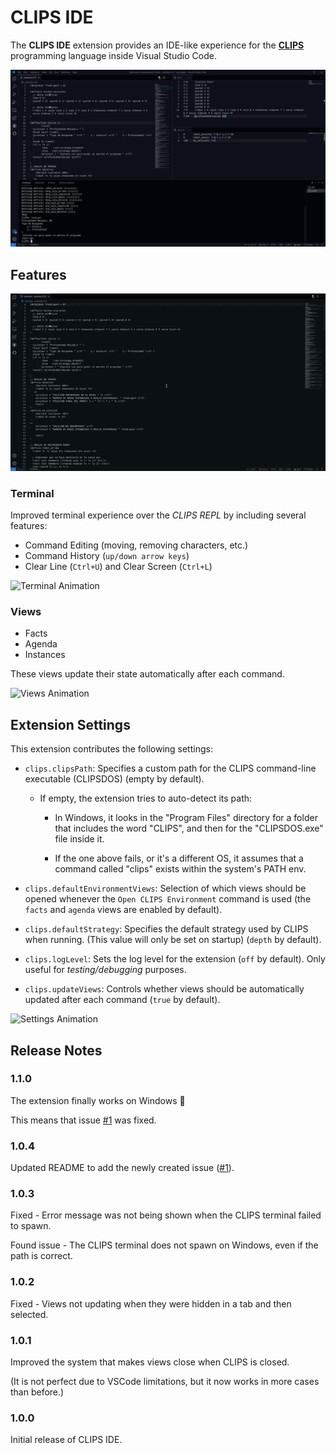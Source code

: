 # CLIPS IDE

The **CLIPS IDE** extension provides an IDE-like experience for the [**CLIPS**](http://www.clipsrules.net/) programming language inside Visual Studio Code.

![Screenshot](media/vscode-clips-ide.png)

## Features

![Open Animation](media/clips-open-env.gif)

### Terminal

Improved terminal experience over the _CLIPS REPL_ by including several features:

- Command Editing (moving, removing characters, etc.)
- Command History (`up/down arrow keys`)
- Clear Line (`Ctrl+U`) and Clear Screen (`Ctrl+L`)

![Terminal Animation](media/clips-terminal.gif)

### Views

- Facts
- Agenda
- Instances

These views update their state automatically after each command.

![Views Animation](media/clips-views.gif)

## Extension Settings

This extension contributes the following settings:

- `clips.clipsPath`: Specifies a custom path for the CLIPS command-line executable (CLIPSDOS) (empty by default).

  - If empty, the extension tries to auto-detect its path:

    - In Windows, it looks in the "Program Files" directory for a folder that includes the word "CLIPS", and then for the "CLIPSDOS.exe" file inside it.

    - If the one above fails, or it's a different OS, it assumes that a command called "clips" exists within the system's PATH env.

- `clips.defaultEnvironmentViews`: Selection of which views should be opened whenever the `Open CLIPS Environment` command is used (the `facts` and `agenda` views are enabled by default).

- `clips.defaultStrategy`: Specifies the default strategy used by CLIPS when running. (This value will only be set on startup) (`depth` by default).

- `clips.logLevel`: Sets the log level for the extension (`off` by default). Only useful for _testing/debugging_ purposes.

- `clips.updateViews`: Controls whether views should be automatically updated after each command (`true` by default).

![Settings Animation](media/clips-settings.gif)

## Release Notes

### 1.1.0

The extension finally works on Windows :tada:

This means that issue [#1](https://github.com/algono/clips-ide-vscode/issues/1) was fixed.

### 1.0.4

Updated README to add the newly created issue ([#1](https://github.com/algono/clips-ide-vscode/issues/1)).

### 1.0.3

Fixed - Error message was not being shown when the CLIPS terminal failed to spawn.

Found issue - The CLIPS terminal does not spawn on Windows, even if the path is correct.

### 1.0.2

Fixed - Views not updating when they were hidden in a tab and then selected.

### 1.0.1

Improved the system that makes views close when CLIPS is closed.

(It is not perfect due to VSCode limitations, but it now works in more cases than before.)

### 1.0.0

Initial release of CLIPS IDE.
